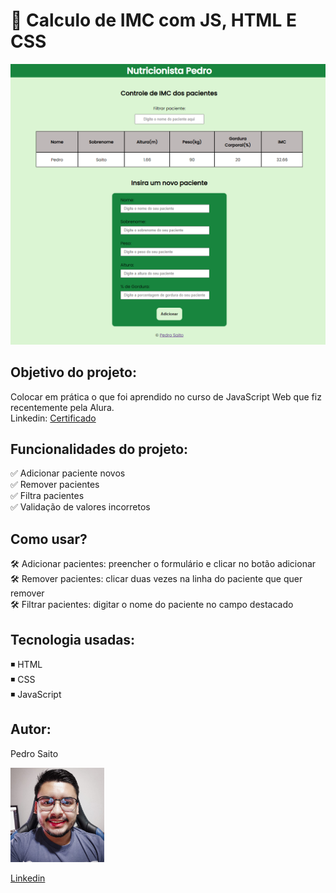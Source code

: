 # 🍏 Calculo de IMC com JS, HTML E CSS

<img src="images/index.png"></img>

## Objetivo do projeto:

Colocar em prática o que foi aprendido no curso de JavaScript Web que fiz recentemente pela Alura. <br>
Linkedin: <a href="https://www.linkedin.com/posts/pedrosaito1_pedro-henrique-saito-pimenta-cursos-alura-activity-6864319260630511617-mp8v" target="_blank">Certificado</a>

## Funcionalidades do projeto:

✅ Adicionar paciente novos <br>
✅ Remover pacientes <br>
✅ Filtra pacientes <br>
✅ Validação de valores incorretos <br>

## Como usar?

🛠 Adicionar pacientes: preencher o formulário e clicar no botão adicionar <br>
🛠 Remover pacientes: clicar duas vezes na linha do paciente que quer remover <br>
🛠 Filtrar pacientes: digitar o nome do paciente no campo destacado <br>

## Tecnologia usadas: 

◾ HTML <br>
◾ CSS <br>
◾ JavaScript <br>

## Autor:

Pedro Saito <br>

<img src="/images/pedro_saito.jpg" width="150px"></img><br>

<a href="https://www.linkedin.com/in/pedrosaito1/" target="_blank">Linkedin</a>
